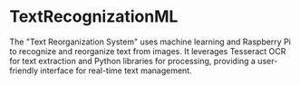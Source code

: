 # TextRecognizationML
The "Text Reorganization System" uses machine learning and Raspberry Pi to recognize and reorganize text from images. It leverages Tesseract OCR for text extraction and Python libraries for processing, providing a user-friendly interface for real-time text management.
